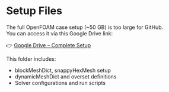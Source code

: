 # Setup Files

The full OpenFOAM case setup (~50 GB) is too large for GitHub.  
You can access it via this Google Drive link:  

👉 [Google Drive – Complete Setup]((https://drive.google.com/drive/folders/1r51zcvza5xc8rSBo6b4NhehmkkofcWCq?usp=sharing))

This folder includes:
- blockMeshDict, snappyHexMesh setup
- dynamicMeshDict and overset definitions
- Solver configurations and run scripts
